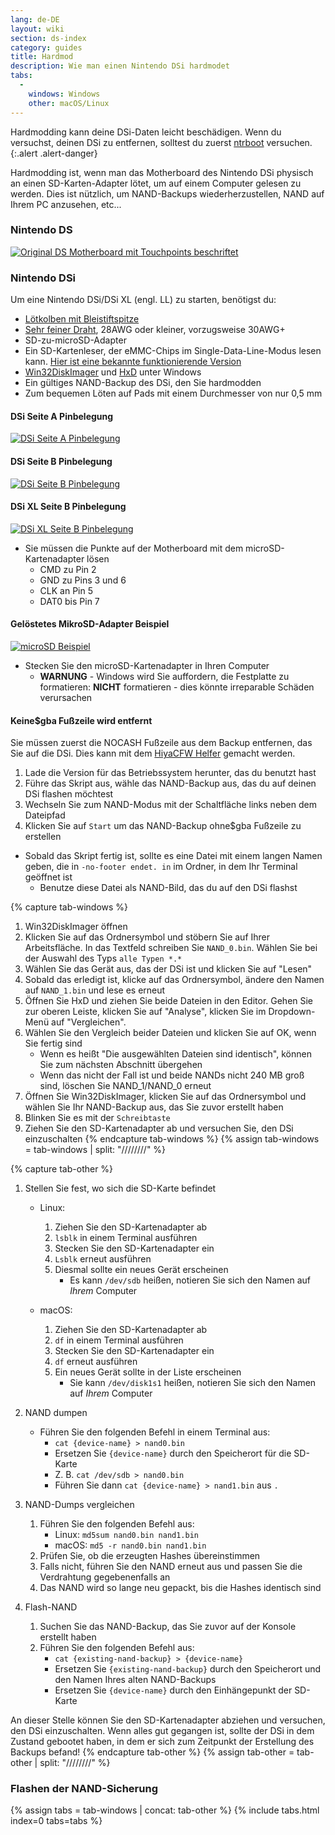 ```yaml
---
lang: de-DE
layout: wiki
section: ds-index
category: guides
title: Hardmod
description: Wie man einen Nintendo DSi hardmodet
tabs:
  - 
    windows: Windows
    other: macOS/Linux
---
```


Hardmodding kann deine DSi-Daten leicht beschädigen. Wenn du versuchst, deinen DSi zu entfernen, solltest du zuerst [ntrboot](ntrboot) versuchen.
{:.alert .alert-danger}

Hardmodding ist, wenn man das Motherboard des Nintendo DSi physisch an einen SD-Karten-Adapter lötet, um auf einem Computer gelesen zu werden. Dies ist nützlich, um NAND-Backups wiederherzustellen, NAND auf Ihrem PC anzusehen, etc...

### Nintendo DS
[![Original DS Motherboard mit Touchpoints beschriftet](/assets/images/ds-hardmod/mobo_pinout.png)](/assets/images/ds-hardmod/mobo_pinout.png)

### Nintendo DSi

Um eine Nintendo DSi/DSi XL (engl. LL) zu starten, benötigst du:
   - [Lötkolben mit Bleistiftspitze](https://www.amazon.com/dp/B01N4571Q6)
   - [Sehr feiner Draht](https://www.amazon.com/dp/B01MXGNTA4), 28AWG oder kleiner, vorzugsweise 30AWG+
   - SD-zu-microSD-Adapter
   - Ein SD-Kartenleser, der eMMC-Chips im Single-Data-Line-Modus lesen kann. [Hier ist eine bekannte funktionierende Version](https://www.amazon.com/dp/B006T9B6R2)
   - [Win32DiskImager](https://sourceforge.net/projects/win32diskimager/) und [HxD](https://mh-nexus.de/en/downloads.php?product=HxD20) unter Windows
   - Ein gültiges NAND-Backup des DSi, den Sie hardmodden
   - Zum bequemen Löten auf Pads mit einem Durchmesser von nur 0,5 mm

#### DSi Seite A Pinbelegung
[![DSi Seite A Pinbelegung](/assets/images/dsi-hardmod/side_a.jpg)](/assets/images/dsi-hardmod/side_a.jpg)
#### DSi Seite B Pinbelegung
[![DSi Seite B Pinbelegung](/assets/images/dsi-hardmod/side_b.png)](/assets/images/dsi-hardmod/side_b.png)
#### DSi XL Seite B Pinbelegung
[![DSi XL Seite B Pinbelegung](/assets/images/dsi-hardmod/dsi_xl_side_b.png)](/assets/images/dsi-hardmod/dsi_xl_side_b.png)

- Sie müssen die Punkte auf der Motherboard mit dem microSD-Kartenadapter lösen
   - CMD zu Pin 2
   - GND zu Pins 3 und 6
   - CLK an Pin 5
   - DAT0 bis Pin 7

#### Gelöstetes MikroSD-Adapter Beispiel
[![microSD Beispiel](/assets/images/dsi-hardmod/sd.jpg)](/assets/images/dsi-hardmod/sd.jpg)

- Stecken Sie den microSD-Kartenadapter in Ihren Computer
   - **WARNUNG** - Windows wird Sie auffordern, die Festplatte zu formatieren: **NICHT** formatieren - dies könnte irreparable Schäden verursachen

#### Keine$gba Fußzeile wird entfernt
Sie müssen zuerst die NOCASH Fußzeile aus dem Backup entfernen, das Sie auf die DSi. Dies kann mit dem [HiyaCFW Helfer](https://github.com/mondul/HiyaCFW-Helper/releases/latest) gemacht werden.

1. Lade die Version für das Betriebssystem herunter, das du benutzt hast
1. Führe das Skript aus, wähle das NAND-Backup aus, das du auf deinen DSi flashen möchtest
1. Wechseln Sie zum NAND-Modus mit der Schaltfläche links neben dem Dateipfad
1. Klicken Sie auf `Start` um das NAND-Backup ohne$gba Fußzeile zu erstellen

- Sobald das Skript fertig ist, sollte es eine Datei mit einem langen Namen geben, die in `-no-footer endet. in` im Ordner, in dem Ihr Terminal geöffnet ist
   - Benutze diese Datei als NAND-Bild, das du auf den DSi flashst

{% capture tab-windows %}
1. Win32DiskImager öffnen
1. Klicken Sie auf das Ordnersymbol und stöbern Sie auf Ihrer Arbeitsfläche. In das Textfeld schreiben Sie `NAND_0.bin`. Wählen Sie bei der Auswahl des Typs `alle Typen *.*`
1. Wählen Sie das Gerät aus, das der DSi ist und klicken Sie auf "Lesen"
1. Sobald das erledigt ist, klicke auf das Ordnersymbol, ändere den Namen auf `NAND_1.bin` und lese es erneut
1. Öffnen Sie HxD und ziehen Sie beide Dateien in den Editor. Gehen Sie zur oberen Leiste, klicken Sie auf "Analyse", klicken Sie im Dropdown-Menü auf "Vergleichen".
1. Wählen Sie den Vergleich beider Dateien und klicken Sie auf OK, wenn Sie fertig sind
   - Wenn es heißt "Die ausgewählten Dateien sind identisch", können Sie zum nächsten Abschnitt übergehen
   - Wenn das nicht der Fall ist und beide NANDs nicht 240 MB groß sind, löschen Sie NAND_1/NAND_0 erneut
1. Öffnen Sie Win32DiskImager, klicken Sie auf das Ordnersymbol und wählen Sie Ihr NAND-Backup aus, das Sie zuvor erstellt haben
1. Blinken Sie es mit der `Schreibtaste`
1. Ziehen Sie den SD-Kartenadapter ab und versuchen Sie, den DSi einzuschalten
{% endcapture tab-windows %}
{% assign tab-windows = tab-windows | split: "////////" %}


{% capture tab-other %}
1. Stellen Sie fest, wo sich die SD-Karte befindet
   - Linux:
      1. Ziehen Sie den SD-Kartenadapter ab
      1. `lsblk` in einem Terminal ausführen
      1. Stecken Sie den SD-Kartenadapter ein
      1. `Lsblk` erneut ausführen
      1. Diesmal sollte ein neues Gerät erscheinen
         - Es kann `/dev/sdb` heißen, notieren Sie sich den Namen auf *Ihrem* Computer

   - macOS:
      1. Ziehen Sie den SD-Kartenadapter ab
      1. `df` in einem Terminal ausführen
      1. Stecken Sie den SD-Kartenadapter ein
      1. `df` erneut ausführen
      1. Ein neues Gerät sollte in der Liste erscheinen
         - Sie kann `/dev/disk1s1` heißen, notieren Sie sich den Namen auf *Ihrem* Computer

1. NAND dumpen
   - Führen Sie den folgenden Befehl in einem Terminal aus:
      - `cat {device-name} > nand0.bin`
      - Ersetzen Sie `{device-name}` durch den Speicherort für die SD-Karte
      - Z. B. `cat /dev/sdb > nand0.bin`
      - Führen Sie dann `cat {device-name} > nand1.bin` aus `.`


1. NAND-Dumps vergleichen
   1. Führen Sie den folgenden Befehl aus:
      - Linux: `md5sum nand0.bin nand1.bin`
      - macOS: `md5 -r nand0.bin nand1.bin`
   1. Prüfen Sie, ob die erzeugten Hashes übereinstimmen
   1. Falls nicht, führen Sie den NAND erneut aus und passen Sie die Verdrahtung gegebenenfalls an
   1. Das NAND wird so lange neu gepackt, bis die Hashes identisch sind

1. Flash-NAND
   1. Suchen Sie das NAND-Backup, das Sie zuvor auf der Konsole erstellt haben
   1. Führen Sie den folgenden Befehl aus:
      - `cat {existing-nand-backup} > {device-name}`
      - Ersetzen Sie `{existing-nand-backup}` durch den Speicherort und den Namen Ihres alten NAND-Backups
      - Ersetzen Sie `{device-name}` durch den Einhängepunkt der SD-Karte

An dieser Stelle können Sie den SD-Kartenadapter abziehen und versuchen, den DSi einzuschalten. Wenn alles gut gegangen ist, sollte der DSi in dem Zustand gebootet haben, in dem er sich zum Zeitpunkt der Erstellung des Backups befand!
{% endcapture tab-other %}
{% assign tab-other = tab-other | split: "////////" %}

### Flashen der NAND-Sicherung
{% assign tabs = tab-windows | concat: tab-other %}
{% include tabs.html index=0 tabs=tabs %}

